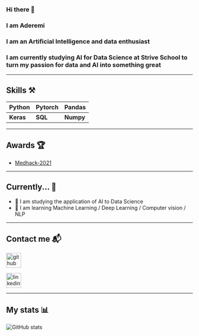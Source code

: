 ### Hi there 👋 
### I am Aderemi
### I am an Artificial Intelligence and data enthusiast 
### I am currently studying AI for Data Science at Strive School to turn my passion for data and AI into something great

---

## Skills ⚒
|Python |Pytorch |Pandas |
|--- |--- |--- |
|**Keras** |**SQL** |**Numpy** |

---

## Awards 🏆
- [Medhack-2021](https://devpost.com/software/red-detector)

---

## Currently... 🚧
- 🔭 I am studying the application of AI to Data Science 
- 🌱 I am learning Machine Learning / Deep Learning / Computer vision / NLP 

---

## Contact me 📬

[<img src='https://cdn.jsdelivr.net/npm/simple-icons@3.0.1/icons/github.svg' alt='github' height='40'>](https://github.com/AderemiF) 

[<img src='https://cdn.jsdelivr.net/npm/simple-icons@3.0.1/icons/linkedin.svg' alt='linkedin' height='40'>](https://www.linkedin.com/in/aderemi-fayoyiwa/)  

---
## My stats 📊
![GitHub stats](https://github-readme-stats.vercel.app/api?username=AderemiF&show_icons=true)  

